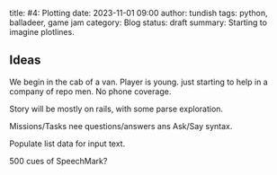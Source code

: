 title: #4: Plotting
date: 2023-11-01 09:00
author: tundish
tags: python, balladeer, game jam
category: Blog
status: draft
summary: Starting to imagine plotlines.

Ideas
-----

We begin in the cab of a van. Player is young. just starting to help in a company of repo men.
No phone coverage.

Story will be mostly on rails, with some parse exploration.

Missions/Tasks nee questions/answers ans Ask/Say syntax.

Populate list data for input text.

500 cues of SpeechMark?
